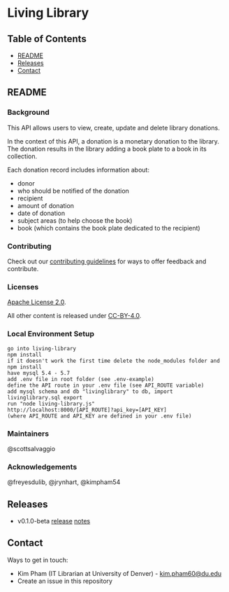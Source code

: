 # Living Library

## Table of Contents

* [README](#readme)
* [Releases](#releases)
* [Contact](#contact)

## README

### Background

This API allows users to view, create, update and delete library donations.

In the context of this API, a donation is a monetary donation to the library.
The donation results in the library adding a book plate to a book in its
collection.

Each donation record includes information about:
* donor
* who should be notified of the donation
* recipient
* amount of donation
* date of donation
* subject areas (to help choose the book)
* book (which contains the book plate dedicated to the recipient)

### Contributing

Check out our [contributing guidelines](/CONTRIBUTING.md) for ways to offer feedback and contribute.

### Licenses

[Apache License 2.0](https://www.apache.org/licenses/LICENSE-2.0).

All other content is released under [CC-BY-4.0](https://creativecommons.org/licenses/by/4.0/).

### Local Environment Setup

```
go into living-library
npm install
if it doesn't work the first time delete the node_modules folder and npm install
have mysql 5.4 - 5.7
add .env file in root folder (see .env-example)
define the API route in your .env file (see API_ROUTE variable)
add mysql schema and db "livinglibrary" to db, import livinglibrary.sql export
run "node living-library.js"
http://localhost:8000/[API_ROUTE]?api_key=[API_KEY]
(where API_ROUTE and API_KEY are defined in your .env file)
```

### Maintainers

@scottsalvaggio

### Acknowledgements

@freyesdulib, @jrynhart, @kimpham54

## Releases
* v0.1.0-beta [release]() [notes]()


## Contact

Ways to get in touch:

* Kim Pham (IT Librarian at University of Denver) - kim.pham60@du.edu
* Create an issue in this repository

